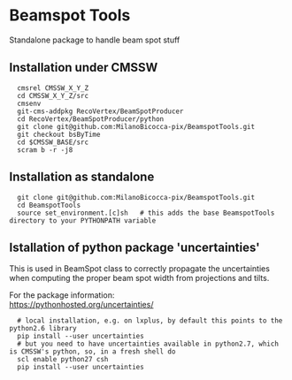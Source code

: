 # Beamspot Tools

Standalone package to handle beam spot stuff

## Installation under CMSSW 
```shell
  cmsrel CMSSW_X_Y_Z  
  cd CMSSW_X_Y_Z/src
  cmsenv
  git-cms-addpkg RecoVertex/BeamSpotProducer
  cd RecoVertex/BeamSpotProducer/python
  git clone git@github.com:MilanoBicocca-pix/BeamspotTools.git
  git checkout bsByTime
  cd $CMSSW_BASE/src
  scram b -r -j8
```


## Installation as standalone
```shell
  git clone git@github.com:MilanoBicocca-pix/BeamspotTools.git
  cd BeamspotTools
  source set_environment.[c]sh   # this adds the base BeamspotTools directory to your PYTHONPATH variable 
```

## Istallation of python package 'uncertainties'  

This is used in BeamSpot class to correctly propagate the uncertainties when computing the proper beam spot width from projections and tilts.  

For the package information:  
https://pythonhosted.org/uncertainties/

```shell
  # local installation, e.g. on lxplus, by default this points to the python2.6 library
  pip install --user uncertainties
  # but you need to have uncertainties available in python2.7, which is CMSSW's python, so, in a fresh shell do
  scl enable python27 csh
  pip install --user uncertainties
```

